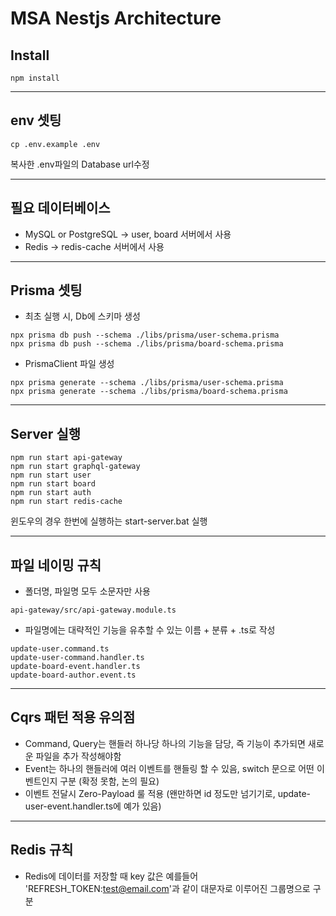 # MSA Nestjs Architecture

## Install
```
npm install
```

---
## env 셋팅
```
cp .env.example .env
```
복사한 .env파일의 Database url수정

---
## 필요 데이터베이스
* MySQL or PostgreSQL -> user, board 서버에서 사용
* Redis -> redis-cache 서버에서 사용

---
## Prisma 셋팅
* 최초 실행 시, Db에 스키마 생성
```
npx prisma db push --schema ./libs/prisma/user-schema.prisma
npx prisma db push --schema ./libs/prisma/board-schema.prisma
```
* PrismaClient 파일 생성
```
npx prisma generate --schema ./libs/prisma/user-schema.prisma
npx prisma generate --schema ./libs/prisma/board-schema.prisma
```

---
## Server 실행
```
npm run start api-gateway
npm run start graphql-gateway
npm run start user
npm run start board
npm run start auth
npm run start redis-cache
```
윈도우의 경우 한번에 실행하는 start-server.bat 실행

---
## 파일 네이밍 규칙
* 폴더명, 파일명 모두 소문자만 사용
```
api-gateway/src/api-gateway.module.ts
```
* 파일명에는 대략적인 기능을 유추할 수 있는 이름 + 분류 + .ts로 작성
```
update-user.command.ts
update-user-command.handler.ts
update-board-event.handler.ts
update-board-author.event.ts
```

---
## Cqrs 패턴 적용 유의점
* Command, Query는 핸들러 하나당 하나의 기능을 담당, 즉 기능이 추가되면 새로운 파일을 추가 작성해야함
* Event는 하나의 핸들러에 여러 이벤트를 핸들링 할 수 있음, switch 문으로 어떤 이벤트인지 구분 (확정 못함, 논의 필요)
* 이벤트 전달시 Zero-Payload 룰 적용 (왠만하면 id 정도만 넘기기로, update-user-event.handler.ts에 예가 있음)

---
## Redis 규칙
* Redis에 데이터를 저장할 때 key 값은 예를들어 'REFRESH_TOKEN:test@email.com'과 같이 대문자로 이루어진 그룹명으로 구분